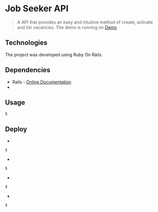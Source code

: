 # Job Seeker API



>A API that provides an easy and intuitive method of create, activate and list vacancies.
The demo is running on [Demo]()

## Technologies
The project was developed using Ruby On Rails.


## Dependencies
* Rails - [Online Documentation](https://rubyonrails.org/)
* 

## Usage

```bash
$ 
```
## Deploy

* 

```bash
$ 
```
* 
```bash
$ 
```
* 
```bash
$ 
```
* 
```bash
$ 
```